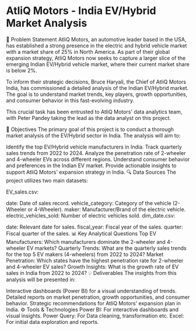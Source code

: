 # AtliQ Motors - India EV/Hybrid Market Analysis
🚗 Problem Statement
AtliQ Motors, an automotive leader based in the USA, has established a strong presence in the electric and hybrid vehicle market with a market share of 25% in North America. As part of their global expansion strategy, AtliQ Motors now seeks to capture a larger slice of the emerging Indian EV/Hybrid vehicle market, where their current market share is below 2%.

To inform their strategic decisions, Bruce Haryali, the Chief of AtliQ Motors India, has commissioned a detailed analysis of the Indian EV/Hybrid market. The goal is to understand market trends, key players, growth opportunities, and consumer behavior in this fast-evolving industry.

This crucial task has been entrusted to AtliQ Motors' data analytics team, with Peter Pandey taking the lead as the data analyst on this project.

🎯 Objectives
The primary goal of this project is to conduct a thorough market analysis of the EV/Hybrid sector in India. The analysis will aim to:

Identify the top EV/Hybrid vehicle manufacturers in India.
Track quarterly sales trends from 2022 to 2024.
Analyze the penetration rate of 2-wheeler and 4-wheeler EVs across different regions.
Understand consumer behavior and preferences in the Indian EV market.
Provide actionable insights to support AtliQ Motors' expansion strategy in India.
🔍 Data Sources
The project utilizes two main datasets:

EV_sales.csv:

date: Date of sales record.
vehicle_category: Category of the vehicle (2-Wheeler or 4-Wheeler).
maker: Manufacturer/Brand of the electric vehicle.
electric_vehicles_sold: Number of electric vehicles sold.
dim_date.csv:

date: Relevant date for sales.
fiscal_year: Fiscal year of the sales.
quarter: Fiscal quarter of the sales.
📊 Key Analytical Questions
Top EV Manufacturers: Which manufacturers dominate the 2-wheeler and 4-wheeler EV markets?
Quarterly Trends: What are the quarterly sales trends for the top 5 EV makers (4-wheelers) from 2022 to 2024?
Market Penetration: Which states have the highest penetration rate for 2-wheeler and 4-wheeler EV sales?
Growth Insights: What is the growth rate of EV sales in India from 2022 to 2024?
💡 Deliverables
The insights from this analysis will be presented in:

Interactive dashboards (Power BI) for a visual understanding of trends.
Detailed reports on market penetration, growth opportunities, and consumer behavior.
Strategic recommendations for AtliQ Motors' expansion plan in India.
⚙️ Tools & Technologies
Power BI: For interactive dashboards and visual insights.
Power Query: For Data cleaning, transformation etc.
Excel: For initial data exploration and reports.
